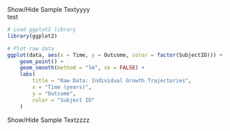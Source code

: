 
<CardComponent1 >

<div v-if="showText">Show/Hide Sample Textyyyy

<div> 
test
</div>

<div>


```r
# Load ggplot2 library
library(ggplot2)

# Plot raw data
ggplot(data, aes(x = Time, y = Outcome, color = factor(SubjectID))) +
    geom_point() +
    geom_smooth(method = "lm", se = FALSE) +
    labs(
        title = "Raw Data: Individual Growth Trajectories",
        x = "Time (years)",
        y = "Outcome",
        color = "Subject ID"
    )

```

</div>

</div>

</CardComponent1 >

<div>Show/Hide Sample Textzzzz</div>

<!-- <CardComponent1 >

```r
# Load ggplot2 library
library(ggplot2)

# Plot raw data
ggplot(data, aes(x = Time, y = Outcome, color = factor(SubjectID))) +
    geom_point() +
    geom_smooth(method = "lm", se = FALSE) +
    labs(
        title = "Raw Data: Individual Growth Trajectories",
        x = "Time (years)",
        y = "Outcome",
        color = "Subject ID"
    )

```
</CardComponent1> -->

